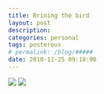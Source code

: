 ```yaml
---
title: Brining the bird
layout: post
description:  
categories: personal
tags: posterous
# permalink: /blog/#####
date: 2010-11-25 09:18:00
---
```


![](/img/2010/11/17927239-p32.jpg)
![](/img/2010/11/17927240-p34.jpg)